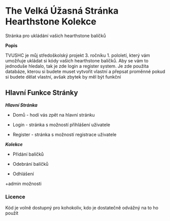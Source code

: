 # The Velká Úžasná Stránka Hearthstone Kolekce
Stránka pro ukládání vašich hearthstone balíčků 

**Popis**

TVUSHC je můj středoškolský projekt 3. ročníku 1. pololetí, který vám umožňuje ukládat si kódy vašich hearthstone balíčků. Aby se vám to jednoduše hledalo, tak je zde login a register system. Je zde použita databáze, kterou si budete muset vytvořit vlastní a přepsat proměnné pokud si budete dělat vlastní, avšak zbytek by měl být funkční 
## Hlavní Funkce Stránky
***Hlavní Stránka***

- Domů -  hodí vás zpět na hlavní stránku 

- Login - stránka s možností přihlášení uživatele 

- Register - stránka s možností registrace uživatele 


***Kolekce***

- Přidání balíčků 

- Odebrání balíčků 

- Odhlášení 

+admin možnosti 
### Licence
Kód je volně dostupný pro kohokoliv, kdo je dostatečně odvážný na to ho použít 
